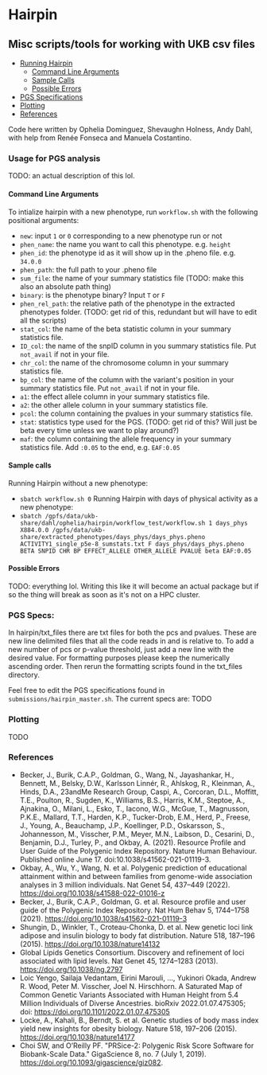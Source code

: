 # Hairpin
## Misc scripts/tools for working with UKB csv files
- [Running Hairpin](#Usage-for-PGS-analysis)
  * [Command Line Arguments](#command-line-arguments)
  * [Sample Calls](#sample-calls)
  * [Possible Errors](#possible-errors)
- [PGS Specifications]($PGS-specs)
- [Plotting](#plotting)
- [References](#references)

Code here written by Ophelia Dominguez, Shevaughn Holness, Andy Dahl, with help from Renée Fonseca and Manuela Costantino.

### Usage for PGS analysis
TODO: an actual description of this lol.
#### Command Line Arguments
To intialize hairpin with a new phenotype, run `workflow.sh` with the following positional arguments: 
- `new`: input `1` or `0` corresponding to a new phenotype run or not 
- `phen_name`: the name you want to call this phenotype. e.g. `height`
- `phen_id`: the phenotype id as it will show up in the .pheno file. e.g. `34.0.0`
- `phen_path`: the full path to your .pheno file
- `sum_file`: the name of your summary statistics file (TODO: make this also an absolute path thing)
- `binary`: is the phenotype binary? Input `T` or `F`
- `phen_rel_path`: the relative path of the phenotype in the extracted phenotypes folder. (TODO: get rid of this, redundant but will have to edit all the scripts)
- `stat_col`: the name of the beta statistic column in your summary statistics file.
- `ID_col`: the name of the snpID column in you summary statistics file. Put `not_avail` if not in your file.
- `chr_col`: the name of the chromosome column in your summary statistics file.
- `bp_col`: the name of the column with the variant's position in your summary statistics file. Put `not_avail` if not in your file.
- `a1`: the effect allele column in your summary statistics file.
- `a2`: the other allele column in your summary statistics file.
- `pcol`: the column containing the pvalues in your summary statistics file.
- `stat`: statistics type used for the PGS. (TODO: get rid of this? Will just be beta every time unless we want to play around?)
- `maf`: the column containing the allele frequency in your summary statistics file. Add `:0.05` to the end, e.g. `EAF:0.05`

#### Sample calls
Running Hairpin without a new phenotype:
- `sbatch workflow.sh 0`
Running Hairpin with days of physical activity as a new phenotype:
- `sbatch /gpfs/data/ukb-share/dahl/ophelia/hairpin/workflow_test/workflow.sh 1 days_phys X884.0.0 /gpfs/data/ukb-share/extracted_phenotypes/days_phys/days_phys.pheno ACTIVITY1_single_p5e-8_sumstats.txt F days_phys/days_phys.pheno BETA SNPID CHR BP EFFECT_ALLELE OTHER_ALLELE PVALUE beta EAF:0.05`

#### Possible Errors
TODO: everything lol. Writing this like it will become an actual package but if so the thing will break as soon as it's not on a HPC cluster.

### PGS Specs:

In hairpin/txt_files there are txt files for both the pcs and pvalues. These are new line delimited files that all the code reads in and is relative to. To add a new number of pcs or p-value threshold, just add a new line with the desired value. For formatting purposes please keep the numerically ascending order.
Then rerun the formatting scripts found in the txt_files directory.

Feel free to edit the PGS specifications found in `submissions/hairpin_master.sh`. The current specs are: TODO

### Plotting

TODO

### References
- Becker, J., Burik, C.A.P., Goldman, G., Wang, N., Jayashankar, H., Bennett, M., Belsky, D.W., Karlsson Linnér, R., Ahlskog, R., Kleinman, A., Hinds, D.A., 23andMe Research Group, Caspi, A., Corcoran, D.L., Moffitt, T.E., Poulton, R., Sugden, K., Williams, B.S., Harris, K.M., Steptoe, A., Ajnakina, O., Milani, L., Esko, T., Iacono, W.G., McGue, T., Magnusson, P.K.E., Mallard, T.T., Harden, K.P., Tucker-Drob, E.M., Herd, P., Freese, J., Young, A., Beauchamp, J.P., Koellinger, P.D., Oskarsson, S., Johannesson, M., Visscher, P.M., Meyer, M.N., Laibson, D., Cesarini, D., Benjamin, D.J., Turley, P., and Okbay, A. (2021). Resource Profile and User Guide of the Polygenic Index Repository. Nature Human Behaviour. Published online June 17. doi:10.1038/s41562-021-01119-3.
- Okbay, A., Wu, Y., Wang, N. et al. Polygenic prediction of educational attainment within and between families from genome-wide association analyses in 3 million individuals. Nat Genet 54, 437–449 (2022). https://doi.org/10.1038/s41588-022-01016-z
- Becker, J., Burik, C.A.P., Goldman, G. et al. Resource profile and user guide of the Polygenic Index Repository. Nat Hum Behav 5, 1744–1758 (2021). https://doi.org/10.1038/s41562-021-01119-3
- Shungin, D., Winkler, T., Croteau-Chonka, D. et al. New genetic loci link adipose and insulin biology to body fat distribution. Nature 518, 187–196 (2015). https://doi.org/10.1038/nature14132
- Global Lipids Genetics Consortium. Discovery and refinement of loci associated with lipid levels. Nat Genet 45, 1274–1283 (2013). https://doi.org/10.1038/ng.2797
- Loic Yengo, Sailaja Vedantam, Eirini Marouli, …, Yukinori Okada, Andrew R. Wood, Peter M. Visscher, Joel N. Hirschhorn. A Saturated Map of Common Genetic Variants Associated with Human Height from 5.4 Million Individuals of Diverse Ancestries. bioRxiv 2022.01.07.475305; doi: https://doi.org/10.1101/2022.01.07.475305
- Locke, A., Kahali, B., Berndt, S. et al. Genetic studies of body mass index yield new insights for obesity biology. Nature 518, 197–206 (2015). https://doi.org/10.1038/nature14177
- Choi SW, and O’Reilly PF. "PRSice-2: Polygenic Risk Score Software for Biobank-Scale Data." GigaScience 8, no. 7 (July 1, 2019). https://doi.org/10.1093/gigascience/giz082.